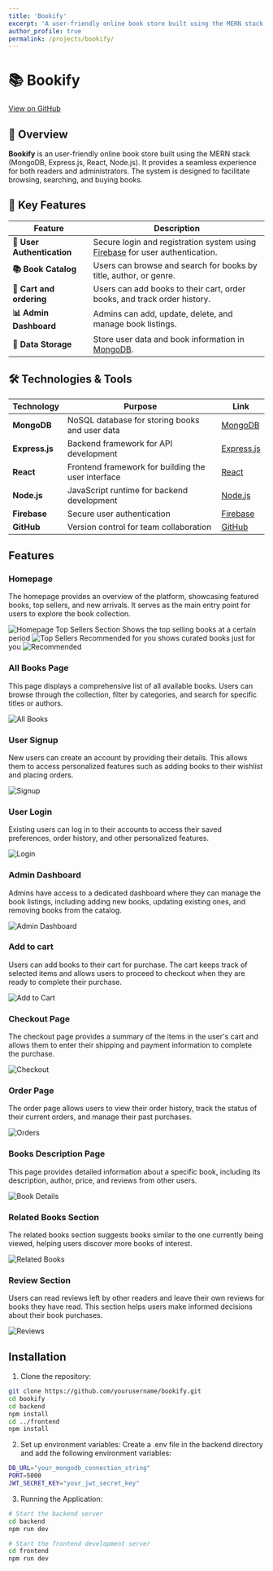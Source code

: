 ```yaml
---
title: 'Bookify'
excerpt: 'A user-friendly online book store built using the MERN stack'
author_profile: true
permalink: /projects/bookify/
---
```


<head>
<title>Font Awesome Icons</title>
<meta name="viewport" content="width=device-width, initial-scale=1">
<link rel="stylesheet" href="https://cdnjs.cloudflare.com/ajax/libs/font-awesome/4.7.0/css/font-awesome.min.css">
</head>

# 📚 Bookify

[<i class="fa fa-github" style="color:black;"></i> View on GitHub](https://github.com/ashrafulparan2/Bookify)

## 📝 Overview
**Bookify** is an user-friendly online book store built using the MERN stack (MongoDB, Express.js, React, Node.js). It provides a seamless experience for both readers and administrators. The system is designed to facilitate browsing, searching, and buying books.

## 🚀 Key Features

| Feature                     | Description                                                                                     |
|-----------------------------|-------------------------------------------------------------------------------------------------|
| **🔐 User Authentication**   | Secure login and registration system using [Firebase](https://firebase.google.com/) for user authentication.      |
| **📚 Book Catalog**          | Users can browse and search for books by title, author, or genre.                              |
| **🛒 Cart and ordering**    | Users can add books to their cart, order books, and track order history.                  |
| **📊 Admin Dashboard**       | Admins can add, update, delete, and manage book listings.                                       |
| **📂 Data Storage**          | Store user data and book information in [MongoDB](https://www.mongodb.com/).                     |

## 🛠️ Technologies & Tools

| Technology            | Purpose                                      | Link                                               |
|-----------------------|----------------------------------------------|----------------------------------------------------|
| **MongoDB**           | NoSQL database for storing books and user data | [MongoDB](https://www.mongodb.com/)                |
| **Express.js**        | Backend framework for API development        | [Express.js](https://expressjs.com/)               |
| **React**             | Frontend framework for building the user interface | [React](https://reactjs.org/)                     |
| **Node.js**           | JavaScript runtime for backend development    | [Node.js](https://nodejs.org/)                     |
| **Firebase**          | Secure user authentication                   | [Firebase](https://firebase.google.com/)           |
| **GitHub**            | Version control for team collaboration       | [GitHub](https://github.com/)                     |

## Features

### Homepage
The homepage provides an overview of the platform, showcasing featured books, top sellers, and new arrivals. It serves as the main entry point for users to explore the book collection.

![Homepage](/assets/images/projects/bookify/HomePage1.JPG)
Top Sellers Section Shows the top selling books at a certain period
![Top Sellers](/assets/images/projects/bookify/HomePage2.JPG)
Recommended for you shows curated books just for you
![Recommended](/assets/images/projects/bookify/HomePage3.JPG)

### All Books Page
This page displays a comprehensive list of all available books. Users can browse through the collection, filter by categories, and search for specific titles or authors.

![All Books](/assets/images/projects/bookify/AllBooksPage.JPG)

### User Signup
New users can create an account by providing their details. This allows them to access personalized features such as adding books to their wishlist and placing orders.

![Signup](/assets/images/projects/bookify/Register.JPG)

### User Login
Existing users can log in to their accounts to access their saved preferences, order history, and other personalized features.

![Login](/assets/images/projects/bookify/Login.JPG)

### Admin Dashboard
Admins have access to a dedicated dashboard where they can manage the book listings, including adding new books, updating existing ones, and removing books from the catalog.

![Admin Dashboard](/assets/images/projects/bookify/dashboardadmin.JPG)

### Add to cart
Users can add books to their cart for purchase. The cart keeps track of selected items and allows users to proceed to checkout when they are ready to complete their purchase.

![Add to Cart](/assets/images/projects/bookify/AddtoCart.JPG)

### Checkout Page
The checkout page provides a summary of the items in the user's cart and allows them to enter their shipping and payment information to complete the purchase.

![Checkout](/assets/images/projects/bookify/CheckoutPage.JPG)

### Order Page
The order page allows users to view their order history, track the status of their current orders, and manage their past purchases.

![Orders](/assets/images/projects/bookify/OrderPage.JPG)

### Books Description Page
This page provides detailed information about a specific book, including its description, author, price, and reviews from other users.

![Book Details](/assets/images/projects/bookify/SingleBook.JPG)

### Related Books Section
The related books section suggests books similar to the one currently being viewed, helping users discover more books of interest.

![Related Books](/assets/images/projects/bookify/RelatedBooks.JPG)

### Review Section
Users can read reviews left by other readers and leave their own reviews for books they have read. This section helps users make informed decisions about their book purchases.

![Reviews](/assets/images/projects/bookify/Review%20System.JPG)

## Installation

1. Clone the repository:
```bash
git clone https://github.com/yourusername/bookify.git
cd bookify
cd backend
npm install
cd ../frontend
npm install
```

2. Set up environment variables:
Create a .env file in the backend directory and add the following environment variables:
```bash
DB_URL="your_mongodb_connection_string"
PORT=5000
JWT_SECRET_KEY="your_jwt_secret_key"
```

3. Running the Application:
```bash
# Start the backend server
cd backend
npm run dev

# Start the frontend development server
cd frontend
npm run dev
``` 